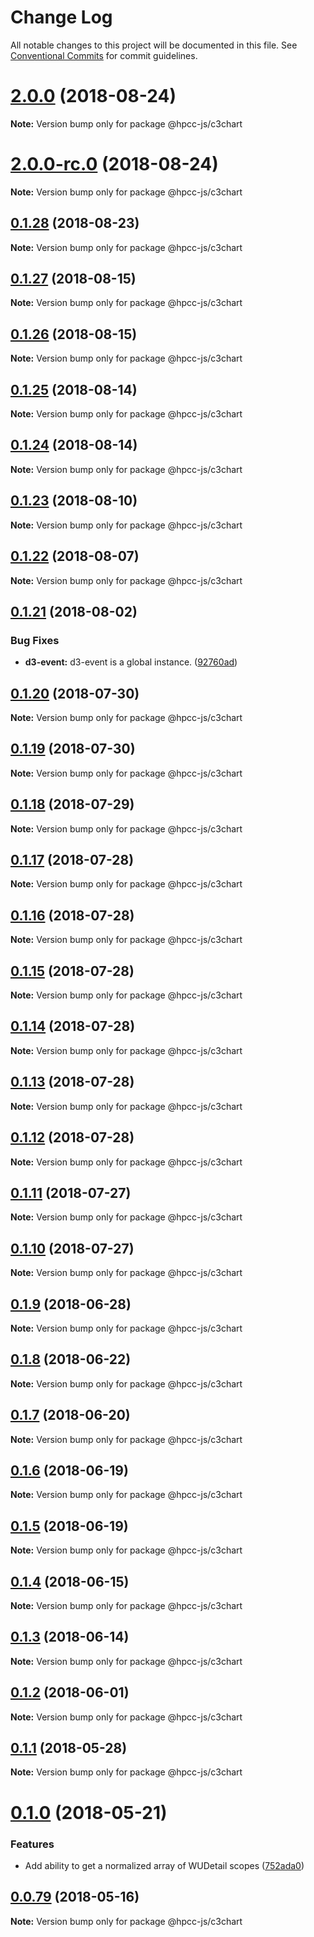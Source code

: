 # Change Log

All notable changes to this project will be documented in this file.
See [Conventional Commits](https://conventionalcommits.org) for commit guidelines.

<a name="2.0.0"></a>
# [2.0.0](https://github.com/hpcc-systems/Visualization/compare/@hpcc-js/c3chart@0.1.28...@hpcc-js/c3chart@2.0.0) (2018-08-24)

**Note:** Version bump only for package @hpcc-js/c3chart





<a name="2.0.0-rc.0"></a>
# [2.0.0-rc.0](https://github.com/hpcc-systems/Visualization/compare/@hpcc-js/c3chart@0.1.28...@hpcc-js/c3chart@2.0.0-rc.0) (2018-08-24)

**Note:** Version bump only for package @hpcc-js/c3chart





<a name="0.1.28"></a>
## [0.1.28](https://github.com/hpcc-systems/Visualization/compare/@hpcc-js/c3chart@0.1.27...@hpcc-js/c3chart@0.1.28) (2018-08-23)




**Note:** Version bump only for package @hpcc-js/c3chart

<a name="0.1.27"></a>
## [0.1.27](https://github.com/hpcc-systems/Visualization/compare/@hpcc-js/c3chart@0.1.26...@hpcc-js/c3chart@0.1.27) (2018-08-15)




**Note:** Version bump only for package @hpcc-js/c3chart

<a name="0.1.26"></a>
## [0.1.26](https://github.com/hpcc-systems/Visualization/compare/@hpcc-js/c3chart@0.1.25...@hpcc-js/c3chart@0.1.26) (2018-08-15)




**Note:** Version bump only for package @hpcc-js/c3chart

<a name="0.1.25"></a>
## [0.1.25](https://github.com/hpcc-systems/Visualization/compare/@hpcc-js/c3chart@0.1.24...@hpcc-js/c3chart@0.1.25) (2018-08-14)




**Note:** Version bump only for package @hpcc-js/c3chart

<a name="0.1.24"></a>
## [0.1.24](https://github.com/hpcc-systems/Visualization/compare/@hpcc-js/c3chart@0.1.23...@hpcc-js/c3chart@0.1.24) (2018-08-14)




**Note:** Version bump only for package @hpcc-js/c3chart

<a name="0.1.23"></a>
## [0.1.23](https://github.com/hpcc-systems/Visualization/compare/@hpcc-js/c3chart@0.1.22...@hpcc-js/c3chart@0.1.23) (2018-08-10)




**Note:** Version bump only for package @hpcc-js/c3chart

<a name="0.1.22"></a>
## [0.1.22](https://github.com/hpcc-systems/Visualization/compare/@hpcc-js/c3chart@0.1.21...@hpcc-js/c3chart@0.1.22) (2018-08-07)




**Note:** Version bump only for package @hpcc-js/c3chart

<a name="0.1.21"></a>
## [0.1.21](https://github.com/hpcc-systems/Visualization/compare/@hpcc-js/c3chart@0.1.20...@hpcc-js/c3chart@0.1.21) (2018-08-02)


### Bug Fixes

* **d3-event:** d3-event is a global instance. ([92760ad](https://github.com/hpcc-systems/Visualization/commit/92760ad))




<a name="0.1.20"></a>
## [0.1.20](https://github.com/hpcc-systems/Visualization/compare/@hpcc-js/c3chart@0.1.19...@hpcc-js/c3chart@0.1.20) (2018-07-30)




**Note:** Version bump only for package @hpcc-js/c3chart

<a name="0.1.19"></a>
## [0.1.19](https://github.com/hpcc-systems/Visualization/compare/@hpcc-js/c3chart@0.1.18...@hpcc-js/c3chart@0.1.19) (2018-07-30)




**Note:** Version bump only for package @hpcc-js/c3chart

<a name="0.1.18"></a>
## [0.1.18](https://github.com/hpcc-systems/Visualization/compare/@hpcc-js/c3chart@0.1.17...@hpcc-js/c3chart@0.1.18) (2018-07-29)




**Note:** Version bump only for package @hpcc-js/c3chart

<a name="0.1.17"></a>
## [0.1.17](https://github.com/hpcc-systems/Visualization/compare/@hpcc-js/c3chart@0.1.16...@hpcc-js/c3chart@0.1.17) (2018-07-28)




**Note:** Version bump only for package @hpcc-js/c3chart

<a name="0.1.16"></a>
## [0.1.16](https://github.com/hpcc-systems/Visualization/compare/@hpcc-js/c3chart@0.1.15...@hpcc-js/c3chart@0.1.16) (2018-07-28)




**Note:** Version bump only for package @hpcc-js/c3chart

<a name="0.1.15"></a>
## [0.1.15](https://github.com/hpcc-systems/Visualization/compare/@hpcc-js/c3chart@0.1.14...@hpcc-js/c3chart@0.1.15) (2018-07-28)




**Note:** Version bump only for package @hpcc-js/c3chart

<a name="0.1.14"></a>
## [0.1.14](https://github.com/hpcc-systems/Visualization/compare/@hpcc-js/c3chart@0.1.13...@hpcc-js/c3chart@0.1.14) (2018-07-28)




**Note:** Version bump only for package @hpcc-js/c3chart

<a name="0.1.13"></a>
## [0.1.13](https://github.com/hpcc-systems/Visualization/compare/@hpcc-js/c3chart@0.1.12...@hpcc-js/c3chart@0.1.13) (2018-07-28)




**Note:** Version bump only for package @hpcc-js/c3chart

<a name="0.1.12"></a>
## [0.1.12](https://github.com/hpcc-systems/Visualization/compare/@hpcc-js/c3chart@0.1.11...@hpcc-js/c3chart@0.1.12) (2018-07-28)




**Note:** Version bump only for package @hpcc-js/c3chart

<a name="0.1.11"></a>
## [0.1.11](https://github.com/hpcc-systems/Visualization/compare/@hpcc-js/c3chart@0.1.10...@hpcc-js/c3chart@0.1.11) (2018-07-27)




**Note:** Version bump only for package @hpcc-js/c3chart

<a name="0.1.10"></a>
## [0.1.10](https://github.com/hpcc-systems/Visualization/compare/@hpcc-js/c3chart@0.1.9...@hpcc-js/c3chart@0.1.10) (2018-07-27)




**Note:** Version bump only for package @hpcc-js/c3chart

<a name="0.1.9"></a>
## [0.1.9](https://github.com/hpcc-systems/Visualization/compare/@hpcc-js/c3chart@0.1.8...@hpcc-js/c3chart@0.1.9) (2018-06-28)




**Note:** Version bump only for package @hpcc-js/c3chart

<a name="0.1.8"></a>
## [0.1.8](https://github.com/hpcc-systems/Visualization/compare/@hpcc-js/c3chart@0.1.7...@hpcc-js/c3chart@0.1.8) (2018-06-22)




**Note:** Version bump only for package @hpcc-js/c3chart

<a name="0.1.7"></a>
## [0.1.7](https://github.com/hpcc-systems/Visualization/compare/@hpcc-js/c3chart@0.1.6...@hpcc-js/c3chart@0.1.7) (2018-06-20)




**Note:** Version bump only for package @hpcc-js/c3chart

<a name="0.1.6"></a>
## [0.1.6](https://github.com/hpcc-systems/Visualization/compare/@hpcc-js/c3chart@0.1.5...@hpcc-js/c3chart@0.1.6) (2018-06-19)




**Note:** Version bump only for package @hpcc-js/c3chart

<a name="0.1.5"></a>
## [0.1.5](https://github.com/hpcc-systems/Visualization/compare/@hpcc-js/c3chart@0.1.4...@hpcc-js/c3chart@0.1.5) (2018-06-19)




**Note:** Version bump only for package @hpcc-js/c3chart

<a name="0.1.4"></a>
## [0.1.4](https://github.com/hpcc-systems/Visualization/compare/@hpcc-js/c3chart@0.1.3...@hpcc-js/c3chart@0.1.4) (2018-06-15)




**Note:** Version bump only for package @hpcc-js/c3chart

<a name="0.1.3"></a>
## [0.1.3](https://github.com/hpcc-systems/Visualization/compare/@hpcc-js/c3chart@0.1.2...@hpcc-js/c3chart@0.1.3) (2018-06-14)




**Note:** Version bump only for package @hpcc-js/c3chart

<a name="0.1.2"></a>
## [0.1.2](https://github.com/hpcc-systems/Visualization/compare/@hpcc-js/c3chart@0.1.1...@hpcc-js/c3chart@0.1.2) (2018-06-01)




**Note:** Version bump only for package @hpcc-js/c3chart

<a name="0.1.1"></a>
## [0.1.1](https://github.com/hpcc-systems/Visualization/compare/@hpcc-js/c3chart@0.1.0...@hpcc-js/c3chart@0.1.1) (2018-05-28)




**Note:** Version bump only for package @hpcc-js/c3chart

<a name="0.1.0"></a>
# [0.1.0](https://github.com/hpcc-systems/Visualization/compare/@hpcc-js/c3chart@0.0.79...@hpcc-js/c3chart@0.1.0) (2018-05-21)


### Features

*  Add ability to get a normalized array of WUDetail scopes ([752ada0](https://github.com/hpcc-systems/Visualization/commit/752ada0))




<a name="0.0.79"></a>
## [0.0.79](https://github.com/hpcc-systems/Visualization/compare/@hpcc-js/c3chart@0.0.78...@hpcc-js/c3chart@0.0.79) (2018-05-16)




**Note:** Version bump only for package @hpcc-js/c3chart
